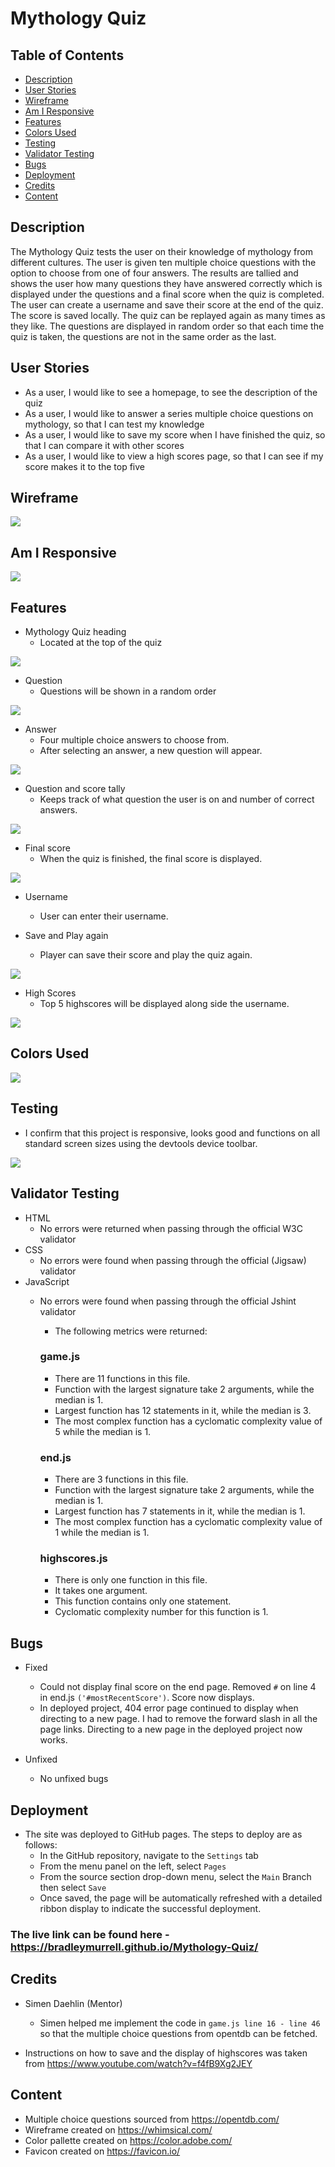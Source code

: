 # Mythology Quiz

## Table of Contents

* [Description](#description)
* [User Stories](#user-stories)
* [Wireframe](#wireframe)
* [Am I Responsive](#am-i-responsive)
* [Features](#features)
* [Colors Used](#colors-used)
* [Testing](#testing)
* [Validator Testing](#validator-testing)
* [Bugs](#bugs)
* [Deployment](#deployment)
* [Credits](#credits)
* [Content](#content)

<a name="description"></a>
## Description

The Mythology Quiz tests the user on their knowledge of mythology from different cultures.
The user is given ten multiple choice questions with the option to choose from one of four answers. The results are tallied and shows the user how many questions they have answered correctly which is displayed under the questions and a final score when the quiz is completed.
The user can create a username and save their score at the end of the quiz. The score is saved locally. The quiz can be replayed again as many times as they like. The questions are displayed in random order so that each time the quiz is taken, the questions are not in the same order as the last.

<a name="user-stories"></a>
## User Stories

* As a user, I would like to see a homepage, to see the description of the quiz
* As a user, I would like to answer a series multiple choice questions on mythology, so that I can test my knowledge
* As a user, I would like to save my score when I have finished the quiz, so that I can compare it with other scores
* As a user, I would like to view a high scores page, so that I can see if my score makes it to the top five

<a name="wireframe"></a>
## Wireframe

<img src="assets/images/README/wireframe.png">

<a name="am-i-responsive"></a>
## Am I Responsive

<img src="assets/images/README/AmIResponsive.png">

<a name="features"></a>
## Features
* Mythology Quiz heading
  * Located at the top of the quiz

<img src="assets/images/README/heading.png">

* Question
  * Questions will be shown in a random order

<img src="assets/images/README/question.png">

* Answer
  * Four multiple choice answers to choose from.
  * After selecting an answer, a new question will appear.

<img src="assets/images/README/answer.png">

* Question and score tally
  * Keeps track of what question the user is on and number of correct answers.

<img src="assets/images/README/information.png">

* Final score
  * When the quiz is finished, the final score is displayed.

<img src="assets/images/README/score.png">

* Username
  * User can enter their username.

* Save and Play again
  * Player can save their score and play the quiz again.

<img src="assets/images/README/save.png">

* High Scores
  * Top 5 highscores will be displayed along side the username.

<img src="assets/images/README/highscores.png">

<a name="colors-used"></a>
## Colors Used
<img src="assets/images/README/colorchart.jpeg">

<a name="testing"></a>
## Testing
* I confirm that this project is responsive, looks good and functions on all standard screen sizes using the devtools device toolbar.

<img src="assets/images/README/test.png">

<a name="validator-testing"></a>
## Validator Testing
* HTML
  * No errors were returned when passing through the official W3C validator
* CSS
  * No errors were found when passing through the official (Jigsaw) validator
* JavaScript
  * No errors were found when passing through the official Jshint validator
    * The following metrics were returned:
    ### game.js
    * There are 11 functions in this file.
    * Function with the largest signature take 2 arguments, while the median is 1.
    * Largest function has 12 statements in it, while the median is 3.
    * The most complex function has a cyclomatic complexity value of 5 while the median is 1.

    ### end.js
    * There are 3 functions in this file.
    * Function with the largest signature take 2 arguments, while the median is 1.
    * Largest function has 7 statements in it, while the median is 1.
    * The most complex function has a cyclomatic complexity value of 1 while the median is 1.

    ### highscores.js
    * There is only one function in this file.
    * It takes one argument.
    * This function contains only one statement.
    * Cyclomatic complexity number for this function is 1.

<a name="bugs"></a>
## Bugs
* Fixed
  * Could not display final score on the end page. Removed `#` on line 4 in end.js `('#mostRecentScore')`. Score now displays.
  * In deployed project, 404 error page continued to display when directing to a new page. I had to remove the forward slash in all the page links. Directing to a new page in the deployed project now works.

* Unfixed
  * No unfixed bugs

<a name="deployment"></a>
## Deployment
* The site was deployed to GitHub pages. The steps to deploy are as follows:
  * In the GitHub repository, navigate to the `Settings` tab
  * From the menu panel on the left, select `Pages`
  * From the source section drop-down menu, select the `Main` Branch then select `Save`
  * Once saved, the page will be automatically refreshed with a detailed ribbon display to indicate the successful deployment.

### The live link can be found here - https://bradleymurrell.github.io/Mythology-Quiz/

<a name="credits"></a>
## Credits
* Simen Daehlin (Mentor)
  * Simen helped me implement the code in `game.js line 16 - line 46` so that the multiple choice questions from opentdb can be fetched. 

* Instructions on how to save and the display of highscores was taken from https://www.youtube.com/watch?v=f4fB9Xg2JEY

<a name="content"></a>
## Content
* Multiple choice questions sourced from https://opentdb.com/
* Wireframe created on https://whimsical.com/
* Color pallette created on https://color.adobe.com/
* Favicon created on https://favicon.io/